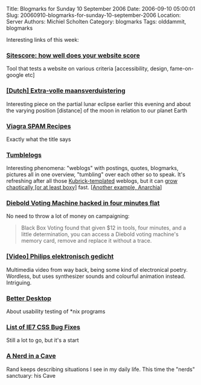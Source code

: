 Title: Blogmarks for Sunday 10 September 2006
Date: 2006-09-10 05:00:01
Slug: 20060910-blogmarks-for-sunday-10-september-2006
Location: Server
Authors: Michiel Scholten
Category: blogmarks
Tags: olddammit, blogmarks

<p>Interesting links of this week:</p>
<h3><a href="http://www.silktide.com/tools/sitescore">Sitescore: how well does your website score</a></h3>
<p>Tool that tests a website on various criteria [accessibility, design, fame-on-google etc]
<h3><a href="http://www.kennislink.nl/web/show?id=156740">[Dutch] Extra-volle maansverduistering</a></h3>
<p>Interesting piece on the partial lunar eclipse earlier this evening and about the varying position [distance] of the moon in relation to our planet Earth</p>
<h3><a href="http://www.magicbluepill.com/vs.shtml">Viagra SPAM Recipes</a></h3>
<p>Exactly what the title says</p>
<h3><a href="http://www.kottke.org/05/10/tumblelogs">Tumblelogs</a></h3>
<p>Interesting phenomena: "weblogs" with postings, quotes, blogmarks, pictures all in one overview, "tumbling" over each other so to speak. It's refreshing after all those <a href="http://justsayno.buttes.org/">Kubrick-templated</a> weblogs, but it can <a href="http://project.ioni.st/">grow chaotically [or at least boxy]</a> fast. [<a href="http://anarchaia.org/">Another example, Anarchia</a>]</p>
<h3><a href="http://www.engadget.com/2006/09/06/diebold-voting-machine-hacked-in-four-minutes-flat/">Diebold Voting Machine hacked in four minutes flat</a></h3>
<p>No need to throw a lot of money on campaigning:</p>
<blockquote><p class="quote">Black Box Voting found that given $12 in tools, four minutes, and a little determination, you can access a Diebold voting machine's memory card, remove and replace it without a trace.</p></blockquote>
<h3><a href="http://submitresponse.co.uk/tumble/index.php/2006/08/10/varesexenakisle-corbusier/">[Video] Philips elektronisch gedicht</a></h3>
<p>Multimedia video from way back, being some kind of electronical poetry. Wordless, but uses synthesizer sounds and colourful animation instead. Intriguing.</p>
<h3><a href="http://www.betterdesktop.org/">Better Desktop</a></h3>
<p>About usability testing of *nix programs</p>
<h3><a href="http://www.ensight.org/archives/2006/08/23/list-of-ie7-css-bug-fixes/">List of IE7 CSS Bug Fixes</a></h3>
<p>Still a lot to go, but it's a start</p>
<h3><a href="http://www.randsinrepose.com/archives/2006/07/10/a_nerd_in_a_cave.html">A Nerd in a Cave</a></h3>
<p>Rand keeps describing situations I see in my daily life. This time the "nerds" sanctuary: his Cave</p>
